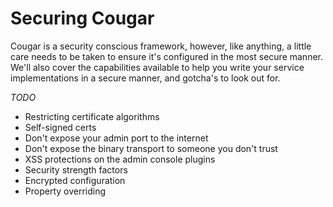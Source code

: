 ---
---
Securing Cougar
===============

Cougar is a security conscious framework, however, like anything, a little care needs to be taken to ensure it's configured in the most secure manner. We'll also cover the capabilities available to help you write your service implementations in a secure manner, and gotcha's to look out for.

*TODO*
* Restricting certificate algorithms
* Self-signed certs
* Don't expose your admin port to the internet
* Don't expose the binary transport to someone you don't trust
* XSS protections on the admin console plugins
* Security strength factors
* Encrypted configuration
* Property overriding
